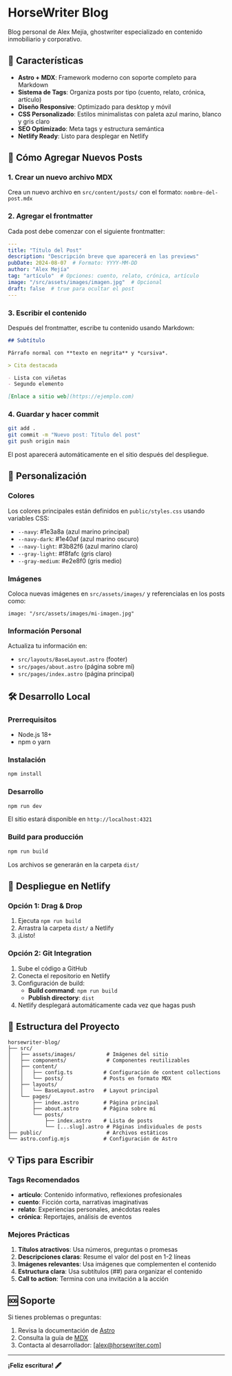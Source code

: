 # HorseWriter Blog

Blog personal de Alex Mejía, ghostwriter especializado en contenido inmobiliario y corporativo.

## 🚀 Características

- **Astro + MDX**: Framework moderno con soporte completo para Markdown
- **Sistema de Tags**: Organiza posts por tipo (cuento, relato, crónica, artículo)
- **Diseño Responsive**: Optimizado para desktop y móvil
- **CSS Personalizado**: Estilos minimalistas con paleta azul marino, blanco y gris claro
- **SEO Optimizado**: Meta tags y estructura semántica
- **Netlify Ready**: Listo para desplegar en Netlify

## 📝 Cómo Agregar Nuevos Posts

### 1. Crear un nuevo archivo MDX

Crea un nuevo archivo en `src/content/posts/` con el formato: `nombre-del-post.mdx`

### 2. Agregar el frontmatter

Cada post debe comenzar con el siguiente frontmatter:

```yaml
---
title: "Título del Post"
description: "Descripción breve que aparecerá en las previews"
pubDate: 2024-08-07  # Formato: YYYY-MM-DD
author: "Alex Mejía"
tag: "artículo"  # Opciones: cuento, relato, crónica, artículo
image: "/src/assets/images/imagen.jpg"  # Opcional
draft: false  # true para ocultar el post
---
```

### 3. Escribir el contenido

Después del frontmatter, escribe tu contenido usando Markdown:

```markdown
## Subtítulo

Párrafo normal con **texto en negrita** y *cursiva*.

> Cita destacada

- Lista con viñetas
- Segundo elemento

[Enlace a sitio web](https://ejemplo.com)
```

### 4. Guardar y hacer commit

```bash
git add .
git commit -m "Nuevo post: Título del post"
git push origin main
```

El post aparecerá automáticamente en el sitio después del despliegue.

## 🎨 Personalización

### Colores

Los colores principales están definidos en `public/styles.css` usando variables CSS:

- `--navy`: #1e3a8a (azul marino principal)
- `--navy-dark`: #1e40af (azul marino oscuro)
- `--navy-light`: #3b82f6 (azul marino claro)
- `--gray-light`: #f8fafc (gris claro)
- `--gray-medium`: #e2e8f0 (gris medio)

### Imágenes

Coloca nuevas imágenes en `src/assets/images/` y referencialas en los posts como:
```
image: "/src/assets/images/mi-imagen.jpg"
```

### Información Personal

Actualiza tu información en:
- `src/layouts/BaseLayout.astro` (footer)
- `src/pages/about.astro` (página sobre mí)
- `src/pages/index.astro` (página principal)

## 🛠️ Desarrollo Local

### Prerrequisitos

- Node.js 18+ 
- npm o yarn

### Instalación

```bash
npm install
```

### Desarrollo

```bash
npm run dev
```

El sitio estará disponible en `http://localhost:4321`

### Build para producción

```bash
npm run build
```

Los archivos se generarán en la carpeta `dist/`

## 🚀 Despliegue en Netlify

### Opción 1: Drag & Drop

1. Ejecuta `npm run build`
2. Arrastra la carpeta `dist/` a Netlify
3. ¡Listo!

### Opción 2: Git Integration

1. Sube el código a GitHub
2. Conecta el repositorio en Netlify
3. Configuración de build:
   - **Build command**: `npm run build`
   - **Publish directory**: `dist`
4. Netlify desplegará automáticamente cada vez que hagas push

## 📁 Estructura del Proyecto

```
horsewriter-blog/
├── src/
│   ├── assets/images/          # Imágenes del sitio
│   ├── components/             # Componentes reutilizables
│   ├── content/
│   │   ├── config.ts          # Configuración de content collections
│   │   └── posts/             # Posts en formato MDX
│   ├── layouts/
│   │   └── BaseLayout.astro   # Layout principal
│   └── pages/
│       ├── index.astro        # Página principal
│       ├── about.astro        # Página sobre mí
│       └── posts/
│           ├── index.astro    # Lista de posts
│           └── [...slug].astro # Páginas individuales de posts
├── public/                     # Archivos estáticos
└── astro.config.mjs           # Configuración de Astro
```

## 💡 Tips para Escribir

### Tags Recomendados

- **artículo**: Contenido informativo, reflexiones profesionales
- **cuento**: Ficción corta, narrativas imaginativas  
- **relato**: Experiencias personales, anécdotas reales
- **crónica**: Reportajes, análisis de eventos

### Mejores Prácticas

1. **Títulos atractivos**: Usa números, preguntas o promesas
2. **Descripciones claras**: Resume el valor del post en 1-2 líneas
3. **Imágenes relevantes**: Usa imágenes que complementen el contenido
4. **Estructura clara**: Usa subtítulos (##) para organizar el contenido
5. **Call to action**: Termina con una invitación a la acción

## 🆘 Soporte

Si tienes problemas o preguntas:

1. Revisa la documentación de [Astro](https://docs.astro.build)
2. Consulta la guía de [MDX](https://mdxjs.com/docs/)
3. Contacta al desarrollador: [alex@horsewriter.com]

---

**¡Feliz escritura! 🖋️**

